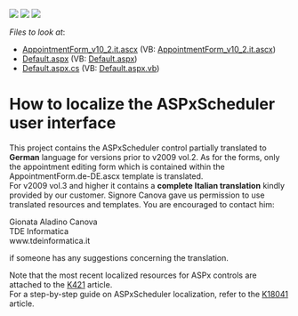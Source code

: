 <!-- default badges list -->
![](https://img.shields.io/endpoint?url=https://codecentral.devexpress.com/api/v1/VersionRange/128547324/10.2.3%2B)
[![](https://img.shields.io/badge/Open_in_DevExpress_Support_Center-FF7200?style=flat-square&logo=DevExpress&logoColor=white)](https://supportcenter.devexpress.com/ticket/details/E437)
[![](https://img.shields.io/badge/📖_How_to_use_DevExpress_Examples-e9f6fc?style=flat-square)](https://docs.devexpress.com/GeneralInformation/403183)
<!-- default badges end -->
<!-- default file list -->
*Files to look at*:

* [AppointmentForm_v10_2.it.ascx](./CS/WebSite/CustomForms/AppointmentForm_v10_2.it.ascx) (VB: [AppointmentForm_v10_2.it.ascx](./VB/WebSite/CustomForms/AppointmentForm_v10_2.it.ascx))
* [Default.aspx](./CS/WebSite/Default.aspx) (VB: [Default.aspx](./VB/WebSite/Default.aspx))
* [Default.aspx.cs](./CS/WebSite/Default.aspx.cs) (VB: [Default.aspx.vb](./VB/WebSite/Default.aspx.vb))
<!-- default file list end -->
# How to localize the ASPxScheduler user interface


<p>This project contains the ASPxScheduler control partially translated to <strong>German</strong> language for versions prior to v2009 vol.2. As for the forms, only the appointment editing form which is contained within the AppointmentForm.de-DE.ascx template is translated.<br />
For v2009 vol.3 and higher it contains a <strong>complete Italian translation</strong> kindly provided by our customer. Signore Canova gave us permission to use translated resources and templates. You are encouraged to contact him:</p><p>Gionata Aladino Canova<br />
TDE Informatica<br />
www.tdeinformatica.it</p><p>if someone has any suggestions concerning the translation. </p><p>Note that the most recent localized resources for ASPx controls are attached to the <a href="https://www.devexpress.com/Support/Center/p/K421">K421</a> article.<br />
For a step-by-step guide on ASPxScheduler localization, refer to the <a href="https://www.devexpress.com/Support/Center/p/K18041">K18041</a> article.</p>

<br/>


